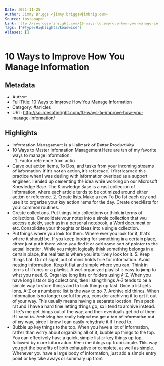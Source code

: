 ```yaml
---
Date: 2021-11-25
Author: Jimmy Briggs <jimmy.briggs@jimbrig.com>
Source: instapaper
Link: http://sourcesofinsight.com/10-ways-to-improve-how-you-manage-information/
Tags: ["#Type/Highlights/Readwise"]
Aliases: []
---
```

# 10 Ways to Improve How You Manage Information

## Metadata
- Author: 
- Full Title: 10 Ways to Improve How You Manage Information
- Category: #articles
- URL: http://sourcesofinsight.com/10-ways-to-improve-how-you-manage-information/

## Highlights
- Information Management is a Hallmark of Better Productivity
- 10 Ways to Master Information Management
  Here are ten of my favorite ways to manage information:
  1. Factor reference from actio
- Carve out action items, To Dos, and tasks from your incoming streams of information. if it’s not an action, it’s reference. I first learned this practice when I was dealing with information overload as a support engineer. I ended up cementing the idea while working on our Microsoft Knowledge Base. The Knowledge Base is a vast collection of information, where each article tends to be optimized around either action or reference.
  2. Create lists.
  Make a new To Do list each day and use it to organize your key action items for the day. Create checklists for your common routines.
- Create collections.
  Put things into collections or think in terms of collections. Consolidate your notes into a single collection that you access quickly, such as in a personal notebook, a Word document or etc. Consolidate your thoughts or ideas into a single collection.
- Put things where you look for them.
  Where ever you look for it, that’s where it should be. If you keep looking for something in a certain place, either just put it there when you find it or add some sort of pointer to the actual location. While you might logically think something belongs in a certain place, the real test is where you intuitively look for it.
  5. Keep things flat.
  Out of sight, out of mind holds true for information. Avoid nesting information. Keep it flat and simple where you can. Think in terms of iTunes or a playlist. A well organized playlist is easy to jump to what you need.
  6. Organize long lists or folders using A-Z.
  When you have long lists or big collections, then listing things A-Z tends to be a simple way to store things and to look things up fast. Once a list gets long, A-Z or a numbered list is the way to go.
  7. Archive old things.
  When information is no longer useful for you, consider archiving it to get it out of your way. This usually means having a separate location. I’m a pack rat and I have a hard time letting things go, so I tend to archive instead. It let’s me get things out of the way, and then eventually get rid of them if I need to. Archiving has really helped me get a ton of information out of my way, since I know I can easily rehydrate it if I need to.
- Bubble up key things to the top.
  When you have a lot of information, rather than worry about organizing all of it, bubble up things to the top. You can effectively have a quick, simple list or key things up top, followed by more information. Keep the things up front simple. This way you get the benefits of both exhaustive or complete, as well as simple. Whenever you have a large body of information, just add a simple entry point or key take aways or summary up front.
